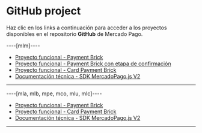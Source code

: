 # GitHub project

Haz clic en los links a continuación para acceder a los proyectos disponibles en el repositorio **GitHub** de Mercado Pago.

----[mlm]----
* [Proyecto funcional - Payment Brick](https://github.com/mercadopago/payment-bricks-sample-node)
* [Proyecto funcional - Payment Brick con etapa de confirmación](https://github.com/mercadopago/payment-bricks-review-sample-node)
* [Proyecto funcional - Card Payment Brick](https://github.com/mercadopago/card-payment-bricks-sample)
* [Documentación técnica - SDK MercadoPago.js V2](https://github.com/mercadopago/sdk-js)

------------
----[mla, mlb, mpe, mco, mlu, mlc]----
* [Proyecto funcional - Payment Brick](https://github.com/mercadopago/payment-bricks-sample-node)
* [Proyecto funcional - Card Payment Brick](https://github.com/mercadopago/card-payment-bricks-sample)
* [Documentación técnica - SDK MercadoPago.js V2](https://github.com/mercadopago/sdk-js)

------------